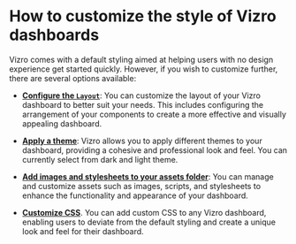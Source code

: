 # How to customize the style of Vizro dashboards

Vizro comes with a default styling aimed at helping users with no design experience get started quickly. 
However, if you wish to customize further, there are several options available:

* **[Configure the `Layout`](layouts.md)**: You can customize the layout of your Vizro dashboard to better suit your needs. This includes configuring the arrangement of your components to create a more effective and visually appealing dashboard.


* **[Apply a theme](themes.md)**: Vizro allows you to apply different themes to your dashboard, providing a cohesive and professional look and feel. You can currently select from dark and light theme.


* **[Add images and stylesheets to your assets folder](assets.md)**: You can manage and customize assets such as images, scripts, and stylesheets to enhance the functionality and appearance of your dashboard.


* **[Customize CSS](custom-css.md)**. You can add custom CSS to any Vizro dashboard, enabling users to deviate from the default styling and create a unique look and feel for their dashboard.

